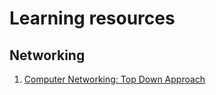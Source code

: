 # Learning resources

## Networking

1. [Computer Networking: Top Down Approach](http://gaia.cs.umass.edu/kurose_ross/online_lectures.htm)

